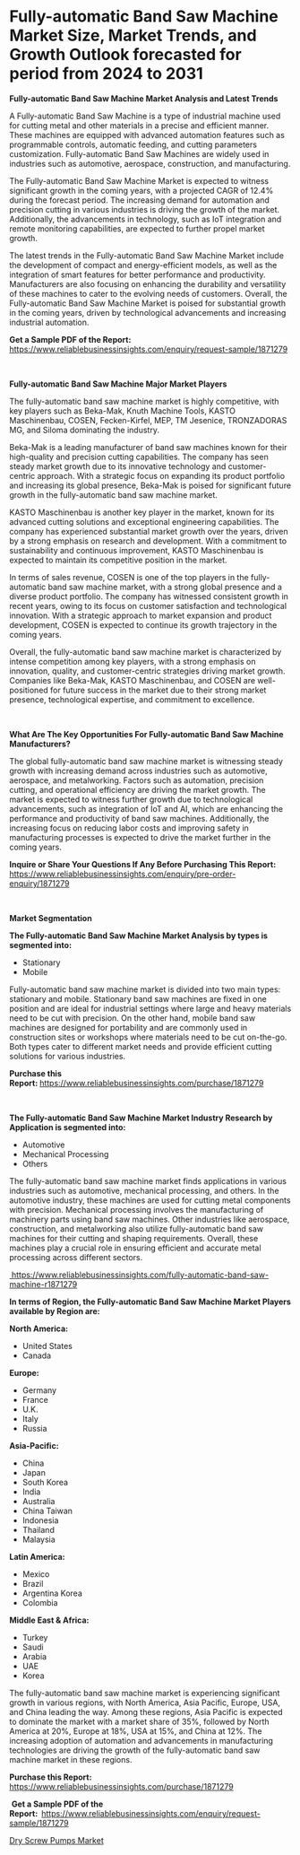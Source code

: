 <p><h1>Fully-automatic Band Saw Machine Market Size, Market Trends, and Growth Outlook forecasted for period from 2024 to 2031</h1></p><p><strong>Fully-automatic Band Saw Machine Market Analysis and Latest Trends</strong></p>
<p><p>A Fully-automatic Band Saw Machine is a type of industrial machine used for cutting metal and other materials in a precise and efficient manner. These machines are equipped with advanced automation features such as programmable controls, automatic feeding, and cutting parameters customization. Fully-automatic Band Saw Machines are widely used in industries such as automotive, aerospace, construction, and manufacturing.</p><p>The Fully-automatic Band Saw Machine Market is expected to witness significant growth in the coming years, with a projected CAGR of 12.4% during the forecast period. The increasing demand for automation and precision cutting in various industries is driving the growth of the market. Additionally, the advancements in technology, such as IoT integration and remote monitoring capabilities, are expected to further propel market growth.</p><p>The latest trends in the Fully-automatic Band Saw Machine Market include the development of compact and energy-efficient models, as well as the integration of smart features for better performance and productivity. Manufacturers are also focusing on enhancing the durability and versatility of these machines to cater to the evolving needs of customers. Overall, the Fully-automatic Band Saw Machine Market is poised for substantial growth in the coming years, driven by technological advancements and increasing industrial automation.</p></p>
<p><strong>Get a Sample PDF of the Report:&nbsp;</strong> <a href="https://www.reliablebusinessinsights.com/enquiry/request-sample/1871279">https://www.reliablebusinessinsights.com/enquiry/request-sample/1871279</a></p>
<p>&nbsp;</p>
<p><strong>Fully-automatic Band Saw Machine Major Market Players</strong></p>
<p><p>The fully-automatic band saw machine market is highly competitive, with key players such as Beka-Mak, Knuth Machine Tools, KASTO Maschinenbau, COSEN, Fecken-Kirfel, MEP, TM Jesenice, TRONZADORAS MG, and Siloma dominating the industry.</p><p>Beka-Mak is a leading manufacturer of band saw machines known for their high-quality and precision cutting capabilities. The company has seen steady market growth due to its innovative technology and customer-centric approach. With a strategic focus on expanding its product portfolio and increasing its global presence, Beka-Mak is poised for significant future growth in the fully-automatic band saw machine market.</p><p>KASTO Maschinenbau is another key player in the market, known for its advanced cutting solutions and exceptional engineering capabilities. The company has experienced substantial market growth over the years, driven by a strong emphasis on research and development. With a commitment to sustainability and continuous improvement, KASTO Maschinenbau is expected to maintain its competitive position in the market.</p><p>In terms of sales revenue, COSEN is one of the top players in the fully-automatic band saw machine market, with a strong global presence and a diverse product portfolio. The company has witnessed consistent growth in recent years, owing to its focus on customer satisfaction and technological innovation. With a strategic approach to market expansion and product development, COSEN is expected to continue its growth trajectory in the coming years.</p><p>Overall, the fully-automatic band saw machine market is characterized by intense competition among key players, with a strong emphasis on innovation, quality, and customer-centric strategies driving market growth. Companies like Beka-Mak, KASTO Maschinenbau, and COSEN are well-positioned for future success in the market due to their strong market presence, technological expertise, and commitment to excellence.</p></p>
<p>&nbsp;</p>
<p><strong>What Are The Key Opportunities For Fully-automatic Band Saw Machine Manufacturers?</strong></p>
<p><p>The global fully-automatic band saw machine market is witnessing steady growth with increasing demand across industries such as automotive, aerospace, and metalworking. Factors such as automation, precision cutting, and operational efficiency are driving the market growth. The market is expected to witness further growth due to technological advancements, such as integration of IoT and AI, which are enhancing the performance and productivity of band saw machines. Additionally, the increasing focus on reducing labor costs and improving safety in manufacturing processes is expected to drive the market further in the coming years.</p></p>
<p><strong>Inquire or Share Your Questions If Any Before Purchasing This Report:</strong> <a href="https://www.reliablebusinessinsights.com/enquiry/pre-order-enquiry/1871279">https://www.reliablebusinessinsights.com/enquiry/pre-order-enquiry/1871279</a></p>
<p>&nbsp;</p>
<p><strong>Market Segmentation</strong></p>
<p><strong>The Fully-automatic Band Saw Machine Market Analysis by types is segmented into:</strong></p>
<p><ul><li>Stationary</li><li>Mobile</li></ul></p>
<p><p>Fully-automatic band saw machine market is divided into two main types: stationary and mobile. Stationary band saw machines are fixed in one position and are ideal for industrial settings where large and heavy materials need to be cut with precision. On the other hand, mobile band saw machines are designed for portability and are commonly used in construction sites or workshops where materials need to be cut on-the-go. Both types cater to different market needs and provide efficient cutting solutions for various industries.</p></p>
<p><strong>Purchase this Report:&nbsp;</strong><a href="https://www.reliablebusinessinsights.com/purchase/1871279">https://www.reliablebusinessinsights.com/purchase/1871279</a></p>
<p>&nbsp;</p>
<p><strong>The Fully-automatic Band Saw Machine Market Industry Research by Application is segmented into:</strong></p>
<p><ul><li>Automotive</li><li>Mechanical Processing</li><li>Others</li></ul></p>
<p><p>The fully-automatic band saw machine market finds applications in various industries such as automotive, mechanical processing, and others. In the automotive industry, these machines are used for cutting metal components with precision. Mechanical processing involves the manufacturing of machinery parts using band saw machines. Other industries like aerospace, construction, and metalworking also utilize fully-automatic band saw machines for their cutting and shaping requirements. Overall, these machines play a crucial role in ensuring efficient and accurate metal processing across different sectors.</p></p>
<p><a href="https://www.reliablebusinessinsights.com/fully-automatic-band-saw-machine-r1871279">&nbsp;https://www.reliablebusinessinsights.com/fully-automatic-band-saw-machine-r1871279</a></p>
<p><strong>In terms of Region, the Fully-automatic Band Saw Machine Market Players available by Region are:</strong></p>
<p>
    <p> <strong> North America: </strong>
        <ul>
            <li>United States</li>
            <li>Canada</li>
        </ul>
        </p> 
    <p> <strong> Europe: </strong>
        <ul>
            <li>Germany</li>
            <li>France</li>
            <li>U.K.</li>
            <li>Italy</li>
            <li>Russia</li>
        </ul>
        </p> 
    <p> <strong> Asia-Pacific: </strong>
        <ul>
            <li>China</li>
            <li>Japan</li>
            <li>South Korea</li>
            <li>India</li>
            <li>Australia</li>
            <li>China Taiwan</li>
            <li>Indonesia</li>
            <li>Thailand</li>
            <li>Malaysia</li>
        </ul>
        </p> 
    <p> <strong> Latin America: </strong>
        <ul>
            <li>Mexico</li>
            <li>Brazil</li>
            <li>Argentina Korea</li>
            <li>Colombia</li>
        </ul>
        </p> 
    <p> <strong> Middle East & Africa: </strong>
        <ul>
            <li>Turkey</li>
            <li>Saudi</li>
            <li>Arabia</li>
            <li>UAE</li>
            <li>Korea</li>
        </ul>
    </p>
    </p>
<p><p>The fully-automatic band saw machine market is experiencing significant growth in various regions, with North America, Asia Pacific, Europe, USA, and China leading the way. Among these regions, Asia Pacific is expected to dominate the market with a market share of 35%, followed by North America at 20%, Europe at 18%, USA at 15%, and China at 12%. The increasing adoption of automation and advancements in manufacturing technologies are driving the growth of the fully-automatic band saw machine market in these regions.</p></p>
<p><strong>Purchase this Report: </strong><a href="https://www.reliablebusinessinsights.com/purchase/1871279">https://www.reliablebusinessinsights.com/purchase/1871279</a></p>
<p>&nbsp;<strong>Get a Sample PDF of the Report:&nbsp;&nbsp;</strong><a href="https://www.reliablebusinessinsights.com/enquiry/request-sample/1871279">https://www.reliablebusinessinsights.com/enquiry/request-sample/1871279</a></p>
<p><strong></strong></p>
<p><p><a href="https://github.com/bushilahore52/Market-Research-Report-List-1/blob/main/dry-screw-pumps-market.md">Dry Screw Pumps Market</a></p></p>